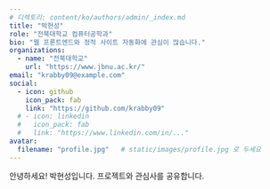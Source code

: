 ```yaml
---
# 디렉토리: content/ko/authors/admin/_index.md
title: "박현성"
role: "전북대학교 컴퓨터공학과"
bio: "웹 프론트엔드와 정적 사이트 자동화에 관심이 많습니다."
organizations:
  - name: "전북대학교"
    url: "https://www.jbnu.ac.kr/"
email: "krabby09@example.com"
social:
  - icon: github
    icon_pack: fab
    link: "https://github.com/krabby09"
  # - icon: linkedin
  #   icon_pack: fab
  #   link: "https://www.linkedin.com/in/..."
avatar:
  filename: "profile.jpg"   # static/images/profile.jpg 로 두세요
---
```

안녕하세요! 박현성입니다. 프로젝트와 관심사를 공유합니다.